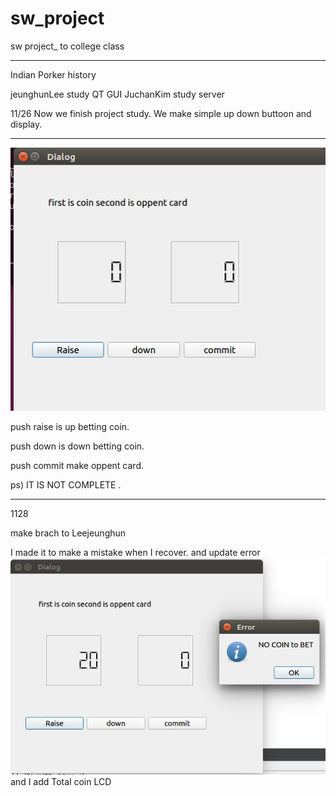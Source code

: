 # sw_project
sw project_ to college class

************************************************************
Indian Porker history

jeunghunLee study QT GUI
JuchanKim   study server 

11/26
Now we finish project study. 
We make simple up down buttoon and display.

*************************************************************
![screenshot](./1127_GUI.PNG)

push raise is up betting coin.

push down is down betting coin.

push commit make oppent card.

ps) IT IS NOT COMPLETE .

***********************************************************
1128

make brach to Leejeunghun


I made it to make a mistake when I recover.
and update error 
![screeshot_2](./GUI_image_error_betting.PNG)
and I add Total coin LCD
